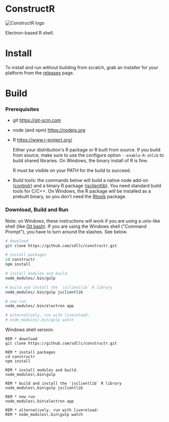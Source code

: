 ConstructR
==========

![ConstructR logo][logo]

Electron-based R shell.

Install
=======

To install and run without building from scratch, grab an installer
for your platform from the [releases][5] page.


Build
=====

### Prerequisites ###

 * git https://git-scm.com

 * node (and npm) https://nodejs.org

 * R https://www.r-project.org/
 
   Either your distribution's R package or R built from source. 
   If you build from source, make sure to use the configure option 
   `--enable-R-shlib` to build shared libraries.  On Windows, the 
   binary install of R is fine.

   R must be visible on your PATH for the build to succeed.

 * Build tools: the commands below will build a native node add-on
   ([controlr][1]) and a binary R package ([jsclientlib][2]).  You 
   need standard build tools for C/C++.  On Windows, the R package 
   will be installed as a prebuilt binary, so you don't need the 
   [Rtools][3] package.

### Download, Build and Run ###

Note: on Windows, these instructions will work if you are using a 
unix-like shell (like [Git bash][4]).  If you are 
using the Windows shell ("Command Prompt"), you have to turn around
the slashes.  See below.

```bash
# download
git clone https://github.com/sdllc/constructr.git

# install packages
cd constructr
npm install

# install modules and build.  
node_modules/.bin/gulp

# build and install the `jsclientlib` R library
node_modules/.bin/gulp jsclientlib

# now run
node_modules/.bin/electron app

# alternatively, run with livereload:
# node_modules/.bin/gulp watch
```

Windows shell version:
```dos
REM * download
git clone https://github.com/sdllc/constructr.git

REM * install packages
cd constructr
npm install

REM * install modules and build.  
node_modules\.bin\gulp

REM * build and install the `jsclientlib` R library
node_modules\.bin\gulp jsclientlib

REM * now run
node_modules\.bin\electron app

REM * alternatively, run with livereload:
REM * node_modules\.bin\gulp watch
```

[logo]: https://cdn.rawgit.com/sdllc/constructr/47e7c8e2c79034da883ca713149dd8ef0357b0d5/build/icon.svg

[1]: https://github.com/sdllc/controlr
[2]: https://github.com/sdllc/jsclientlib
[3]: https://cran.r-project.org/bin/windows/Rtools/
[4]: https://git-scm.com
[5]: https://github.com/sdllc/constructr/releases


